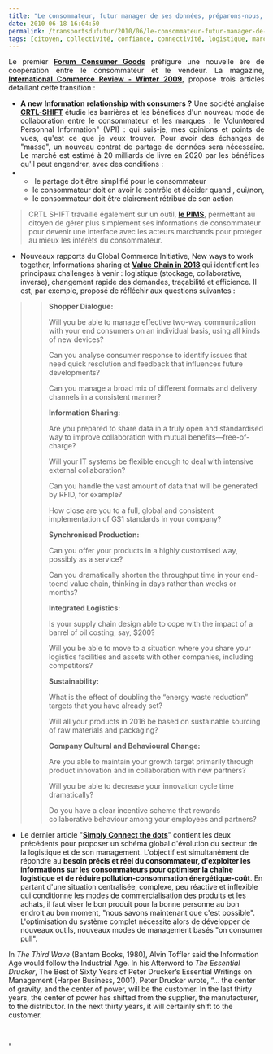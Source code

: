 ```yaml
---
title: "Le consommateur, futur manager de ses données, préparons-nous, préparez-vous !"
date: 2010-06-18 16:04:50
permalink: /transportsdufutur/2010/06/le-consommateur-futur-manager-de-ses-donnees-preparonsnous-preparezvous.html
tags: [citoyen, collectivité, confiance, connectivité, logistique, marchandises, partage de données]
---
```


<p style="text-align: justify">Le premier <strong><a href="http://www.ciesnet.com/" target="_blank">Forum Consumer Goods</a></strong> préfigure une nouvelle ère de coopération entre le consommateur et le vendeur. La magazine, <strong><a href="http://www.ecr-institute.org/publications/international-commerce-review/archive/vol-8-no-2-4-winter-2009/" target="_blank">International Commerce Review - Winter 2009</a></strong>, propose trois articles détaillant cette transition : </p> <ul> <li> <div style="text-align: justify"><strong>A new Information relationship with consumers ?</strong> Une société anglaise <strong><a href="http://ctrl-shift.co.uk/resources/" target="_blank">CRTL-SHIFT</a></strong> étudie les barrières et les bénéfices d'un nouveau mode de collaboration entre le consommateur et les marques : le Volunteered Personnal Information" (VPI) : qui suis-je, mes opinions et points de vues, qu'est ce que je veux trouver. Pour avoir des échanges de "masse", un nouveau contrat de partage de données sera nécessaire. Le marché est estimé à 20 milliards de livre en 2020 par les bénéfices qu'il peut engendrer, avec des conditions :</div></li> <li><ul> <li> <div style=""text-align: justify"">	 le partage doit être simplifié pour le consommateur</div></li> <li>	 le consommateur doit en avoir le contrôle et décider quand , oui/non,</li> <li>	 le consommateur doit être clairement rétribué de son action </li> </ul> </li></ul> <blockquote> <p style=""text-align: justify"">CRTL SHIFT travaille également sur un outil, <strong><a href=""http://www.rightsideup.net/wp-content/uploads/2009/02/pims-the-interface.pdf"" target=""_blank"">le PIMS</a></strong>, permettant au citoyen de gérer plus simplement ses informations de consommateur pour devenir une interface avec les acteurs marchands pour protéger au mieux les intérêts du consommateur.</p></blockquote> <ul> <li>Nouveaux rapports du Global Commerce Initiative, New ways to work together, Informations sharing et <a href="https://gabrielplassat.github.io/transportsdufutur/wp-content/uploads/sites/6/2010/06/GCI2018FutureValueChain.pdf"" target=""_blank""><strong>Value Chain in 2018</strong></a><strong> </strong>qui identifient les principaux challenges à venir : logistique (stockage, collaborative, inverse), changement rapide des demandes, traçabilité et efficience. Il est, par exemple, proposé de réfléchir aux questions suivantes :</li> </ul> <blockquote> <blockquote> <p class=""MsoNormal""><strong><span lang=""EN-GB""><span style=""font-family: Times New Roman"">Shopper Dialogue:</span></span></strong></p> <p class=""MsoNormal""><span lang=""EN-GB""><span style=""font-family: Times New Roman"">Will you be able to manage effective two-way communication with your end consumers on an individual basis, using all kinds of new devices?</span></span></p> <p class=""MsoNormal""><span lang=""EN-GB""><span style=""font-family: Times New Roman"">Can you analyse consumer response to identify issues that need quick resolution and feedback that influences future developments? </span></span></p> <p class=""MsoNormal""><span lang=""EN-GB""><span style=""font-family: Times New Roman"">Can you manage a broad mix of different formats and delivery channels in a consistent manner?</span></span></p> <p class=""MsoNormal""><strong><span lang=""EN-GB""><span style=""font-family: Times New Roman"">Information Sharing:</span></span></strong></p> <p class=""MsoNormal""><span lang=""EN-GB""><span style=""font-family: Times New Roman"">Are you prepared to share data in a truly open and standardised way to improve collaboration with mutual benefits—free-of-charge?</span></span></p> <p class=""MsoNormal""><span lang=""EN-GB""><span style=""font-family: Times New Roman"">Will your IT systems be flexible enough to deal with intensive external collaboration?</span></span></p> <p class=""MsoNormal""><span lang=""EN-GB""><span style=""font-family: Times New Roman"">Can you handle the vast amount of data that will be generated by RFID, for example?</span></span></p> <p class=""MsoNormal""><span lang=""EN-GB""><span style=""font-family: Times New Roman"">How close are you to a full, global and consistent implementation of GS1 standards in your company?</span></span></p> <p class=""MsoNormal""><strong><span lang=""EN-GB""><span style=""font-family: Times New Roman"">Synchronised Production:</span></span></strong></p> <p class=""MsoNormal""><span lang=""EN-GB""><span style=""font-family: Times New Roman"">Can you offer your products in a highly customised way, possibly as a service?</span></span></p> <p class=""MsoNormal""><span lang=""EN-GB""><span style=""font-family: Times New Roman"">Can you dramatically shorten the throughput time in your end-toend value chain, thinking in days rather than weeks or months?</span></span></p> <p class=""MsoNormal""><strong><span lang=""EN-GB""><span style=""font-family: Times New Roman"">Integrated Logistics:</span></span></strong></p> <p class=""MsoNormal""><span lang=""EN-GB""><span style=""font-family: Times New Roman"">Is your supply chain design able to cope with the impact of a barrel of oil costing, say, $200?</span></span></p> <p class=""MsoNormal""><span lang=""EN-GB""><span style=""font-family: Times New Roman"">Will you be able to move to a situation where you share your logistics facilities and assets with other companies, including competitors?</span></span></p> <p class=""MsoNormal""><strong><span lang=""EN-GB""><span style=""font-family: Times New Roman"">Sustainability:</span></span></strong></p> <p class=""MsoNormal""><span lang=""EN-GB""><span style=""font-family: Times New Roman"">What is the effect of doubling the “energy waste reduction” targets that you have already set?</span></span></p> <p class=""MsoNormal""><span lang=""EN-GB""><span style=""font-family: Times New Roman"">Will all your products in 2016 be based on sustainable sourcing of raw materials and packaging?</span></span></p> <p class=""MsoNormal""><strong><span lang=""EN-GB""><span style=""font-family: Times New Roman"">Company Cultural and Behavioural Change:</span></span></strong></p> <p class=""MsoNormal""><span lang=""EN-GB""><span style=""font-family: Times New Roman"">Are you able to maintain your growth target primarily through product innovation and in collaboration with new partners?</span></span></p> <p class=""MsoNormal""><span lang=""EN-GB""><span style=""font-family: Times New Roman"">Will you be able to decrease your innovation cycle time dramatically?</span></span></p> <p class=""MsoNormal""><span lang=""EN-GB""><span style=""font-family: Times New Roman"">Do you have a clear incentive scheme that rewards collaborative behaviour among your employees and partners?</span></span><span lang=""EN-GB""></span></p></blockquote></blockquote> <ul> <li> <div style=""text-align: justify"">Le dernier article "<strong><a href=""http://www.ecr-institute.org/publications/international-commerce-review/archive/vol-8-no-2-4-winter-2009/simply-connect-the-dots/"" target=""_blank"">Simply Connect the dots</a></strong>" contient les deux précédents pour proposer un schéma global d'évolution du secteur de la logistique et de son management. L'objectif est simultanément de répondre au <strong>besoin précis et réel du consommateur, d'exploiter les informations sur les consommateurs pour optimiser la chaîne logistique et de réduire pollution-consommation énergétique-coût</strong>. En partant d'une situation centralisée, complexe, peu réactive et inflexible qui conditionne les modes de commercialisation des produits et les achats, il faut viser le bon produit pour la bonne personne au bon endroit au bon moment, "nous savons maintenant que c'est possible". L'optimisation du système complet nécessite alors de développer de nouveaux outils, nouveaux modes de management basés "on consumer pull".</div></li> </ul> <p style=""text-align: justify"">In <em>The Third Wave</em> (Bantam Books, 1980), Alvin Toffler said the Information Age would follow the Industrial Age. In his Afterword to <em>The Essential Drucker</em>, The Best of Sixty Years of Peter Drucker’s Essential Writings on Management (Harper Business, 2001), Peter Drucker wrote, “… the center of gravity, and the center of power, will be the customer. In the last thirty years, the center of power has shifted from the supplier, the manufacturer, to the distributor. In the next thirty years, it will certainly shift to the customer.</p> <ul> <div style=""text-align: justify""> </div></ul>"
